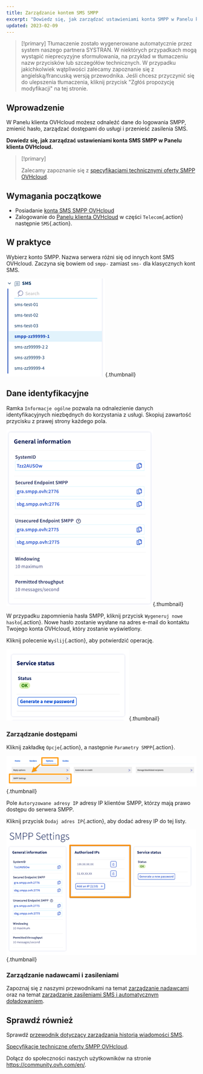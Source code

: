 ```yaml
---
title: Zarządzanie kontem SMS SMPP
excerpt: "Dowiedz się, jak zarządzać ustawieniami konta SMPP w Panelu klienta OVHcloud"
updated: 2023-02-09
---
```


> [!primary]
> Tłumaczenie zostało wygenerowane automatycznie przez system naszego partnera SYSTRAN. W niektórych przypadkach mogą wystąpić nieprecyzyjne sformułowania, na przykład w tłumaczeniu nazw przycisków lub szczegółów technicznych. W przypadku jakichkolwiek wątpliwości zalecamy zapoznanie się z angielską/francuską wersją przewodnika. Jeśli chcesz przyczynić się do ulepszenia tłumaczenia, kliknij przycisk "Zgłóś propozycję modyfikacji" na tej stronie.
>

## Wprowadzenie

W Panelu klienta OVHcloud możesz odnaleźć dane do logowania SMPP, zmienić hasło, zarządzać dostępami do usługi i przenieść zasilenia SMS.

**Dowiedz się, jak zarządzać ustawieniami konta SMS SMPP w Panelu klienta OVHcloud.**

> [!primary]
>
> Zalecamy zapoznanie się z [specyfikacjami technicznymi oferty SMPP OVHcloud](/pages/web_cloud/messaging/sms/smpp-specification).

## Wymagania początkowe

- Posiadanie [konta SMS SMPP OVHcloud](https://www.ovhcloud.com/pl/sms/api-sms/)
- Zalogowanie do [Panelu klienta OVHcloud](https://www.ovh.com/auth/?action=gotomanager&from=https://www.ovh.pl/&ovhSubsidiary=pl) w części `Telecom`{.action} następnie `SMS`{.action}.

## W praktyce

Wybierz konto SMPP. Nazwa serwera różni się od innych kont SMS OVHcloud. Zaczyna się bowiem od `smpp-` zamiast `sms-` dla klasycznych kont SMS.

![SMPP account](images/smpp-account.png){.thumbnail}

## Dane identyfikacyjne

Ramka `Informacje ogólne` pozwala na odnalezienie danych identyfikacyjnych niezbędnych do korzystania z usługi. Skopiuj zawartość przycisku z prawej strony każdego pola.

![SMPP account](images/smpp-account-ID.png){.thumbnail}

W przypadku zapomnienia hasła SMPP, kliknij przycisk `Wygeneruj nowe hasło`{.action}. Nowe hasło zostanie wysłane na adres e-mail do kontaktu Twojego konta OVHcloud, który zostanie wyświetlony.<br>

Kliknij polecenie `Wyślij`{.action}, aby potwierdzić operację.

![SMPP account](images/smpp-account-password.png){.thumbnail}

### Zarządzanie dostępami

Kliknij zakładkę `Opcje`{.action}, a następnie `Parametry SMPP`{.action}.

![SMPP account](images/smpp-acl0.png){.thumbnail}

Pole `Autoryzowane adresy IP` adresy IP klientów SMPP, którzy mają prawo dostępu do serwera SMPP.

Kliknij przycisk `Dodaj adres IP`{.action}, aby dodać adresy IP do tej listy.

![SMPP account](images/smpp-acl1.png){.thumbnail}

### Zarządzanie nadawcami i zasileniami

Zapoznaj się z naszymi przewodnikami na temat [zarządzanie nadawcami](/pages/web_cloud/messaging/sms/envoyer_des_sms_depuis_mon_espace_client#etap-3-wybor-nadawcy-wiadomosci-sms) oraz na temat [zarządzanie zasileniami SMS i automatycznym doładowaniem](/pages/web_cloud/messaging/sms/activer_la_recharge_automatique_du_credit_sms).

## Sprawdź również

Sprawdź [przewodnik dotyczący zarządzania historią wiadomości SMS](/pages/web_cloud/messaging/sms/gerer_l_historique_des_sms).

[Specyfikacje techniczne oferty SMPP OVHcloud](/pages/web_cloud/messaging/sms/smpp-specification).

Dołącz do społeczności naszych użytkowników na stronie <https://community.ovh.com/en/>.
